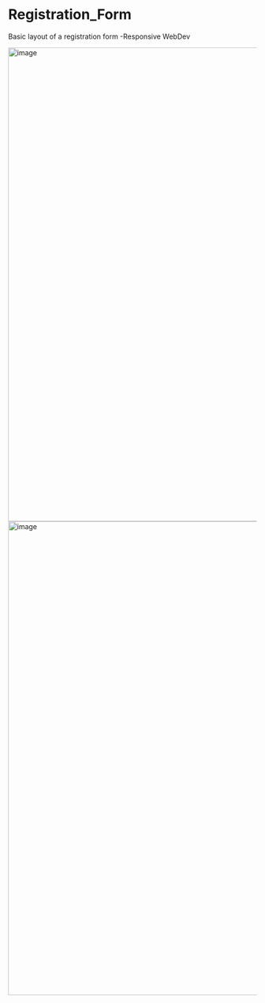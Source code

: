 # Registration_Form
Basic layout of a registration form -Responsive WebDev

<img width="960" alt="image" src="https://github.com/Iksha-Rani/Registration_Form/assets/77661014/292df4da-687b-491e-9915-08d164192f46">
<img width="960" alt="image" src="https://github.com/Iksha-Rani/Registration_Form/assets/77661014/17bfaade-54b3-42a0-b714-99c392848aba">


